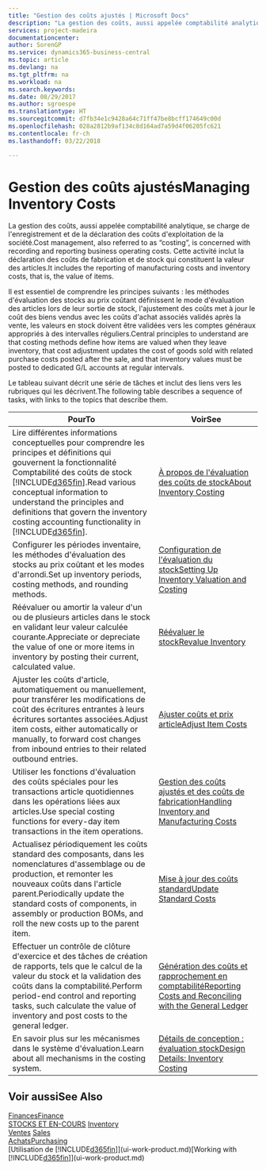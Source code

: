 ```yaml
---
title: "Gestion des coûts ajustés | Microsoft Docs"
description: "La gestion des coûts, aussi appelée comptabilité analytique, se charge de l'enregistrement et de la déclaration des coûts d'exploitation de la société. Cette activité inclut la déclaration des coûts de fabrication et de stock qui constituent la valeur des articles."
services: project-madeira
documentationcenter: 
author: SorenGP
ms.service: dynamics365-business-central
ms.topic: article
ms.devlang: na
ms.tgt_pltfrm: na
ms.workload: na
ms.search.keywords: 
ms.date: 08/29/2017
ms.author: sgroespe
ms.translationtype: HT
ms.sourcegitcommit: d7fb34e1c9428a64c71ff47be8bcff174649c00d
ms.openlocfilehash: 028a2812b9af134c8d164ad7a59d4f06205fc621
ms.contentlocale: fr-ch
ms.lasthandoff: 03/22/2018

---
```

# <a name="managing-inventory-costs"></a><span data-ttu-id="b211e-104">Gestion des coûts ajustés</span><span class="sxs-lookup"><span data-stu-id="b211e-104">Managing Inventory Costs</span></span>
<span data-ttu-id="b211e-105">La gestion des coûts, aussi appelée comptabilité analytique, se charge de l'enregistrement et de la déclaration des coûts d'exploitation de la société.</span><span class="sxs-lookup"><span data-stu-id="b211e-105">Cost management, also referred to as “costing”, is concerned with recording and reporting business operating costs.</span></span> <span data-ttu-id="b211e-106">Cette activité inclut la déclaration des coûts de fabrication et de stock qui constituent la valeur des articles.</span><span class="sxs-lookup"><span data-stu-id="b211e-106">It includes the reporting of manufacturing costs and inventory costs, that is, the value of items.</span></span>   

<span data-ttu-id="b211e-107">Il est essentiel de comprendre les principes suivants : les méthodes d'évaluation des stocks au prix coûtant définissent le mode d'évaluation des articles lors de leur sortie de stock, l'ajustement des coûts met à jour le coût des biens vendus avec les coûts d'achat associés validés après la vente, les valeurs en stock doivent être validées vers les comptes généraux appropriés à des intervalles réguliers.</span><span class="sxs-lookup"><span data-stu-id="b211e-107">Central principles to understand are that costing methods define how items are valued when they leave inventory, that cost adjustment updates the cost of goods sold with related purchase costs posted after the sale, and that inventory values must be posted to dedicated G/L accounts at regular intervals.</span></span>

<span data-ttu-id="b211e-108">Le tableau suivant décrit une série de tâches et inclut des liens vers les rubriques qui les décrivent.</span><span class="sxs-lookup"><span data-stu-id="b211e-108">The following table describes a sequence of tasks, with links to the topics that describe them.</span></span>

|<span data-ttu-id="b211e-109">**Pour**</span><span class="sxs-lookup"><span data-stu-id="b211e-109">**To**</span></span>|<span data-ttu-id="b211e-110">**Voir**</span><span class="sxs-lookup"><span data-stu-id="b211e-110">**See**</span></span>|  
|------------|-------------|  
|<span data-ttu-id="b211e-111">Lire différentes informations conceptuelles pour comprendre les principes et définitions qui gouvernent la fonctionnalité Comptabilité des coûts de stock [!INCLUDE[d365fin](includes/d365fin_md.md)].</span><span class="sxs-lookup"><span data-stu-id="b211e-111">Read various conceptual information to understand the principles and definitions that govern the inventory costing accounting functionality in [!INCLUDE[d365fin](includes/d365fin_md.md)].</span></span>|[<span data-ttu-id="b211e-112">À propos de l'évaluation des coûts de stock</span><span class="sxs-lookup"><span data-stu-id="b211e-112">About Inventory Costing</span></span>](finance-learn-about-costing.md)|  
|<span data-ttu-id="b211e-113">Configurer les périodes inventaire, les méthodes d'évaluation des stocks au prix coûtant et les modes d'arrondi.</span><span class="sxs-lookup"><span data-stu-id="b211e-113">Set up inventory periods, costing methods, and rounding methods.</span></span>|[<span data-ttu-id="b211e-114">Configuration de l'évaluation du stock</span><span class="sxs-lookup"><span data-stu-id="b211e-114">Setting Up Inventory Valuation and Costing</span></span>](finance-set-up-inventory-valuation-and-costing.md)|
|<span data-ttu-id="b211e-115">Réévaluer ou amortir la valeur d'un ou de plusieurs articles dans le stock en validant leur valeur calculée courante.</span><span class="sxs-lookup"><span data-stu-id="b211e-115">Appreciate or depreciate the value of one or more items in inventory by posting their current, calculated value.</span></span>|[<span data-ttu-id="b211e-116">Réévaluer le stock</span><span class="sxs-lookup"><span data-stu-id="b211e-116">Revalue Inventory</span></span>](inventory-how-revalue-inventory.md)|
|<span data-ttu-id="b211e-117">Ajuster les coûts d'article, automatiquement ou manuellement, pour transférer les modifications de coût des écritures entrantes à leurs écritures sortantes associées.</span><span class="sxs-lookup"><span data-stu-id="b211e-117">Adjust item costs, either automatically or manually, to forward cost changes from inbound entries to their related outbound entries.</span></span>|[<span data-ttu-id="b211e-118">Ajuster coûts et prix article</span><span class="sxs-lookup"><span data-stu-id="b211e-118">Adjust Item Costs</span></span>](inventory-how-adjust-item-costs.md)|
|<span data-ttu-id="b211e-119">Utiliser les fonctions d'évaluation des coûts spéciales pour les transactions article quotidiennes dans les opérations liées aux articles.</span><span class="sxs-lookup"><span data-stu-id="b211e-119">Use special costing functions for every-day item transactions in the item operations.</span></span>|[<span data-ttu-id="b211e-120">Gestion des coûts ajustés et des coûts de fabrication</span><span class="sxs-lookup"><span data-stu-id="b211e-120">Handling Inventory and Manufacturing Costs</span></span>](finance-handle-inventory-and-manufacturing-costs.md)|  
|<span data-ttu-id="b211e-121">Actualisez périodiquement les coûts standard des composants, dans les nomenclatures d'assemblage ou de production, et remonter les nouveaux coûts dans l'article parent.</span><span class="sxs-lookup"><span data-stu-id="b211e-121">Periodically update the standard costs of components, in assembly or production BOMs, and roll the new costs up to the parent item.</span></span>|[<span data-ttu-id="b211e-122">Mise à jour des coûts standard</span><span class="sxs-lookup"><span data-stu-id="b211e-122">Update Standard Costs</span></span>](finance-how-to-update-standard-costs.md)|
|<span data-ttu-id="b211e-123">Effectuer un contrôle de clôture d'exercice et des tâches de création de rapports, tels que le calcul de la valeur du stock et la validation des coûts dans la comptabilité.</span><span class="sxs-lookup"><span data-stu-id="b211e-123">Perform period-end control and reporting tasks, such calculate the value of inventory and post costs to the general ledger.</span></span>|[<span data-ttu-id="b211e-124">Génération des coûts et rapprochement en comptabilité</span><span class="sxs-lookup"><span data-stu-id="b211e-124">Reporting Costs and Reconciling with the General Ledger</span></span>](finance-report-costs-and-reconcile-with-the-general-ledger.md)|  
|<span data-ttu-id="b211e-125">En savoir plus sur les mécanismes dans le système d'évaluation.</span><span class="sxs-lookup"><span data-stu-id="b211e-125">Learn about all mechanisms in the costing system.</span></span>|[<span data-ttu-id="b211e-126">Détails de conception : évaluation stock</span><span class="sxs-lookup"><span data-stu-id="b211e-126">Design Details: Inventory Costing</span></span>](design-details-inventory-costing.md)|  

## <a name="see-also"></a><span data-ttu-id="b211e-127">Voir aussi</span><span class="sxs-lookup"><span data-stu-id="b211e-127">See Also</span></span>  
 [<span data-ttu-id="b211e-128">Finances</span><span class="sxs-lookup"><span data-stu-id="b211e-128">Finance</span></span>](finance.md)  
 <span data-ttu-id="b211e-129">[STOCKS ET EN-COURS](inventory-manage-inventory.md) </span><span class="sxs-lookup"><span data-stu-id="b211e-129">[Inventory](inventory-manage-inventory.md) </span></span>  
 <span data-ttu-id="b211e-130">[Ventes](sales-manage-sales.md) </span><span class="sxs-lookup"><span data-stu-id="b211e-130">[Sales](sales-manage-sales.md) </span></span>  
 [<span data-ttu-id="b211e-131">Achats</span><span class="sxs-lookup"><span data-stu-id="b211e-131">Purchasing</span></span>](purchasing-manage-purchasing.md)  
 <span data-ttu-id="b211e-132">[Utilisation de [!INCLUDE[d365fin](includes/d365fin_md.md)]](ui-work-product.md)</span><span class="sxs-lookup"><span data-stu-id="b211e-132">[Working with [!INCLUDE[d365fin](includes/d365fin_md.md)]](ui-work-product.md)</span></span>

